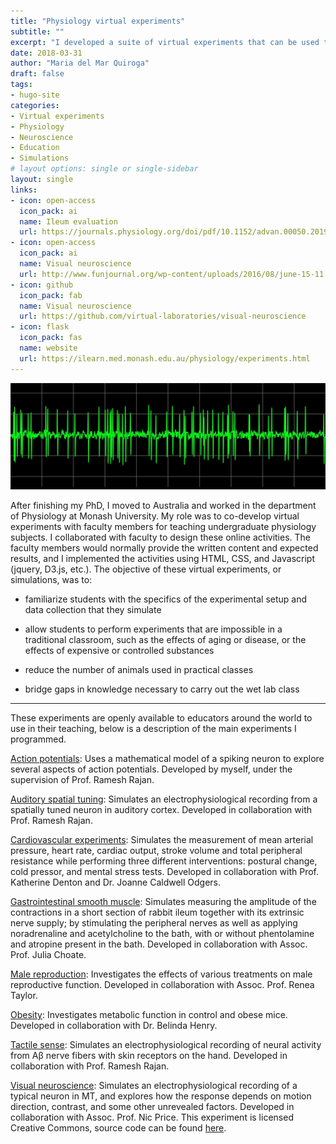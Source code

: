 ```yaml
---
title: "Physiology virtual experiments"
subtitle: ""
excerpt: "I developed a suite of virtual experiments that can be used to teach undergraduate physiology."
date: 2018-03-31
author: "Maria del Mar Quiroga"
draft: false
tags:
- hugo-site
categories:
- Virtual experiments
- Physiology
- Neuroscience
- Education
- Simulations
# layout options: single or single-sidebar
layout: single
links:
- icon: open-access
  icon_pack: ai
  name: Ileum evaluation
  url: https://journals.physiology.org/doi/pdf/10.1152/advan.00050.2019
- icon: open-access
  icon_pack: ai
  name: Visual neuroscience
  url: http://www.funjournal.org/wp-content/uploads/2016/08/june-15-11.pdf
- icon: github
  icon_pack: fab
  name: Visual neuroscience
  url: https://github.com/virtual-laboratories/visual-neuroscience
- icon: flask
  icon_pack: fas
  name: website
  url: https://ilearn.med.monash.edu.au/physiology/experiments.html
---
```

![Electrophysiology recording](featured-recording.png)

After finishing my PhD, I moved to Australia and worked in the department of Physiology at Monash University. My role was to co-develop virtual experiments with faculty members for teaching undergraduate physiology subjects. I collaborated with faculty to design these online activities. The faculty members would normally provide the written content and expected results, and I implemented the activities using HTML, CSS, and Javascript (jquery, D3.js, etc.). The objective of these virtual experiments, or simulations, was to:

- familiarize students with the specifics of the experimental setup and data collection that they simulate

- allow students to perform experiments that are impossible in a traditional classroom, such as the effects of aging or disease, or the effects of expensive or controlled substances

- reduce the number of animals used in practical classes

- bridge gaps in knowledge necessary to carry out the wet lab class

---

These experiments are openly available to educators around the world to use in their teaching, below is a description of the main experiments I programmed.

[Action potentials](https://ilearn.med.monash.edu.au/physiology/action-potentials/index.html): Uses a mathematical model of a spiking neuron to explore several aspects of action potentials. Developed by myself, under the supervision of Prof. Ramesh Rajan.

[Auditory spatial tuning](https://ilearn.med.monash.edu.au/physiology/indiv/neurophysiology/auditory.html): Simulates an electrophysiological recording from a spatially tuned neuron in auditory cortex. Developed in collaboration with Prof. Ramesh Rajan.

[Cardiovascular experiments](https://ilearn.med.monash.edu.au/physiology/cardiovascular/index.html): Simulates the measurement of mean arterial pressure, heart rate, cardiac output, stroke volume and total peripheral resistance while performing three different interventions: postural change, cold pressor, and mental stress tests. Developed in collaboration with Prof. Katherine Denton and Dr. Joanne Caldwell Odgers.

[Gastrointestinal smooth muscle](https://ilearn.med.monash.edu.au/physiology/gastro-smooth-muscle/index.html): Simulates measuring the amplitude of the contractions in a short section of rabbit ileum together with its extrinsic nerve supply; by stimulating the peripheral nerves as well as applying noradrenaline and acetylcholine to the bath, with or without phentolamine and atropine present in the bath. Developed in collaboration with Assoc. Prof. Julia Choate.

[Male reproduction](https://ilearn.med.monash.edu.au/physiology/MaleReproduction/index.html): Investigates the effects of various treatments on male reproductive function. Developed in collaboration with Assoc. Prof. Renea Taylor.

[Obesity](https://ilearn.med.monash.edu.au/physiology/Obesity/index.html): Investigates metabolic function in control and obese mice. Developed in collaboration with Dr. Belinda Henry.

[Tactile sense](https://ilearn.med.monash.edu.au/physiology/Neurophysiology/tactile.html): Simulates an electrophysiological recording of neural activity from Aβ nerve fibers with skin receptors on the hand. Developed in collaboration with Prof. Ramesh Rajan.

[Visual neuroscience](https://ilearn.med.monash.edu.au/physiology/indiv/neurophysiology/visual.html): Simulates an electrophysiological recording of a typical neuron in MT, and explores how the response depends on motion direction, contrast, and some other unrevealed factors. Developed in collaboration with Assoc. Prof. Nic Price. This experiment is licensed Creative Commons, source code can be found [here](https://github.com/virtual-laboratories/visual-neuroscience).
